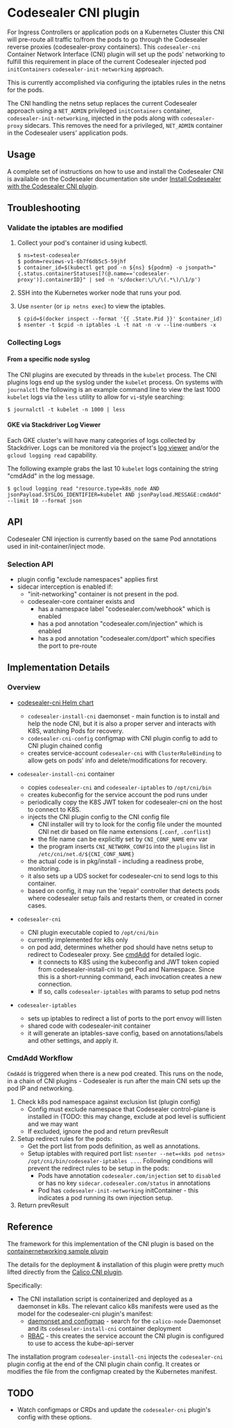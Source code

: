 # Codesealer CNI plugin

For Ingress Controllers or application pods on a Kubernetes Cluster this CNI will pre-route all traffic to/from the pods to go through the
Codesealer reverse proxies (codesealer-proxy containers).  This `codesealer-cni` Container Network Interface (CNI) plugin will
set up the pods' networking to fulfill this requirement in place of the current Codesealer injected pod `initContainers`
`codesealer-init-networking` approach.

This is currently accomplished via configuring the iptables rules in the netns for the pods.

The CNI handling the netns setup replaces the current Codesealer approach using a `NET_ADMIN` privileged
`initContainers` container, `codesealer-init-networking`, injected in the pods along with `codesealer-proxy` sidecars.  This
removes the need for a privileged, `NET_ADMIN` container in the Codesealer users' application pods.

## Usage

A complete set of instructions on how to use and install the Codesealer CNI is available on the Codesealer documentation site under [Install Codesealer with the Codesealer CNI plugin](https://codesealer.com/latest/docs/setup/cni/).

## Troubleshooting

### Validate the iptables are modified

1. Collect your pod's container id using kubectl.

    ```console
    $ ns=test-codesealer
    $ podnm=reviews-v1-6b7f6db5c5-59jhf
    $ container_id=$(kubectl get pod -n ${ns} ${podnm} -o jsonpath="{.status.containerStatuses[?(@.name=='codesealer-proxy')].containerID}" | sed -n 's/docker:\/\/\(.*\)/\1/p')
    ```

1. SSH into the Kubernetes worker node that runs your pod.

1. Use `nsenter` (or `ip netns exec`) to view the iptables.

    ```console
    $ cpid=$(docker inspect --format '{{ .State.Pid }}' $container_id)
    $ nsenter -t $cpid -n iptables -L -t nat -n -v --line-numbers -x
    ```

### Collecting Logs

#### From a specific node syslog

The CNI plugins are executed by threads in the `kubelet` process.  The CNI plugins logs end up the syslog
under the `kubelet` process. On systems with `journalctl` the following is an example command line
to view the last 1000 `kubelet` logs via the `less` utility to allow for `vi`-style searching:

```console
$ journalctl -t kubelet -n 1000 | less
```

#### GKE via Stackdriver Log Viewer

Each GKE cluster's will have many categories of logs collected by Stackdriver.  Logs can be monitored via
the project's [log viewer](https://cloud.google.com/logging/docs/view/overview) and/or the `gcloud logging read`
capability.

The following example grabs the last 10 `kubelet` logs containing the string "cmdAdd" in the log message.

```console
$ gcloud logging read "resource.type=k8s_node AND jsonPayload.SYSLOG_IDENTIFIER=kubelet AND jsonPayload.MESSAGE:cmdAdd" --limit 10 --format json
```

## API

Codesealer CNI injection is currently based on the same Pod annotations used in init-container/inject mode.


### Selection API

- plugin config "exclude namespaces" applies first
- sidecar interception is enabled if:
    - "init-networking" container is not present in the pod.
    - codesealer-core container exists and
        - has a namespace label "codesealer.com/webhook" which is enabled
        - has a pod annotation "codesealer.com/injection" which is enabled
        - has a pod annotation "codesealer.com/dport" which specifies the port to pre-route

## Implementation Details

### Overview

- [codesealer-cni Helm chart](../manifests/charts/codesealer-cni/templates)
    - `codesealer-install-cni` daemonset - main function is to install and help the node CNI, but it is also a proper server and interacts with K8S, watching Pods for recovery.
    - `codesealer-cni-config` configmap with CNI plugin config to add to CNI plugin chained config
    - creates service-account `codesealer-cni` with `ClusterRoleBinding` to allow gets on pods' info and delete/modifications for recovery.

- `codesealer-install-cni` container
    - copies `codesealer-cni` and `codesealer-iptables` to `/opt/cni/bin`
    - creates kubeconfig for the service account the pod runs under
    - periodically copy the K8S JWT token for codesealer-cni on the host to connect to K8S.
    - injects the CNI plugin config to the CNI config file
        - CNI installer will try to look for the config file under the mounted CNI net dir based on file name extensions (`.conf`, `.conflist`)
        - the file name can be explicitly set by `CNI_CONF_NAME` env var
        - the program inserts `CNI_NETWORK_CONFIG` into the `plugins` list in `/etc/cni/net.d/${CNI_CONF_NAME}`
    - the actual code is in pkg/install - including a readiness probe, monitoring.
    - it also sets up a UDS socket for codesealer-cni to send logs to this container.
    - based on config, it may run the 'repair' controller that detects pods where codesealer setup fails and restarts them, or created in corner cases.

- `codesealer-cni`
    - CNI plugin executable copied to `/opt/cni/bin`
    - currently implemented for k8s only
    - on pod add, determines whether pod should have netns setup to redirect to Codesealer proxy. See [cmdAdd](#cmdadd-workflow) for detailed logic.
        - it connects to K8S using the kubeconfig and JWT token copied from codesealer-install-cni to get Pod and Namespace. Since this is a short-running command, each invocation creates a new connection.
        - If so, calls `codesealer-iptables` with params to setup pod netns

- `codesealer-iptables`
    - sets up iptables to redirect a list of ports to the port envoy will listen
    - shared code with codesealer-init container
    - it will generate an iptables-save config, based on annotations/labels and other settings, and apply it.

### CmdAdd Workflow

`CmdAdd` is triggered when there is a new pod created. This runs on the node, in a chain of CNI plugins - Codesealer is
run after the main CNI sets up the pod IP and networking.

1. Check k8s pod namespace against exclusion list (plugin config)
    - Config must exclude namespace that Codesealer control-plane is installed in (TODO: this may change, exclude at pod level is sufficient and we may want 
    - If excluded, ignore the pod and return prevResult
1. Setup redirect rules for the pods:
    - Get the port list from pods definition, as well as annotations.
    - Setup iptables with required port list: `nsenter --net=<k8s pod netns> /opt/cni/bin/codesealer-iptables ...`. Following conditions will prevent the redirect rules to be setup in the pods:
        - Pods have annotation `codesealer.com/injection` set to `disabled` or has no key `sidecar.codesealer.com/status` in annotations
        - Pod has `codesealer-init-networking` initContainer - this indicates a pod running its own injection setup.
1. Return prevResult

## Reference

The framework for this implementation of the CNI plugin is based on the
[containernetworking sample plugin](https://github.com/containernetworking/plugins/tree/main/plugins/sample)

The details for the deployment & installation of this plugin were pretty much lifted directly from the
[Calico CNI plugin](https://github.com/projectcalico/cni-plugin).

Specifically:

- The CNI installation script is containerized and deployed as a daemonset in k8s.  The relevant calico k8s manifests were used as the model for the codesealer-cni plugin's manifest:
    - [daemonset and configmap](https://docs.projectcalico.org/v3.2/getting-started/kubernetes/installation/hosted/calico.yaml) - search for the `calico-node` Daemonset and its `codesealer-install-cni` container deployment
    - [RBAC](https://docs.projectcalico.org/v3.2/getting-started/kubernetes/installation/rbac.yaml) - this creates the service account the CNI plugin is configured to use to access the kube-api-server

The installation program `codesealer-install-cni` injects the `codesealer-cni` plugin config at the end of the CNI plugin chain
config.  It creates or modifies the file from the configmap created by the Kubernetes manifest.

## TODO

- Watch configmaps or CRDs and update the `codesealer-cni` plugin's config with these options.